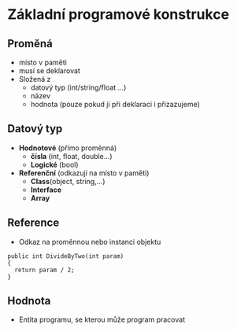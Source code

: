 # Základní programové konstrukce

## Proměná

- místo v paměti
- musí se deklarovat
- Složená z
  - datový typ (int/string/float ...)
  - název
  - hodnota (pouze pokud ji při deklaraci i přizazujeme)

## Datový typ

- **Hodnotové** (přímo proměnná)
  - **čísla** (int, float, double...)
  - **Logické** (bool)
- **Referenční** (odkazují na místo v paměti)
  - **Class**(object, string,...)
  - **Interface**
  - **Array**

## Reference

- Odkaz na proměnnou nebo instanci objektu

```Csharp
public int DivideByTwo(int param)
{
  return param / 2;
}
```

## Hodnota

- Entita programu, se kterou může program pracovat

```Csharp

```
